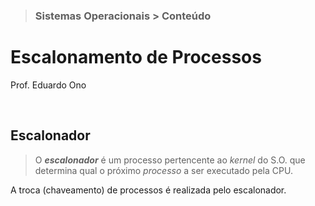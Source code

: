 > ### Sistemas Operacionais > Conteúdo

# Escalonamento de Processos

Prof. Eduardo Ono

<br>

## Escalonador

> O ___escalonador___ é um processo pertencente ao _kernel_ do S.O. que determina qual o próximo <span title="Instância de um programa em execução.">_processo_</span> a ser executado pela CPU.

A troca (chaveamento) de processos é realizada pelo escalonador.

